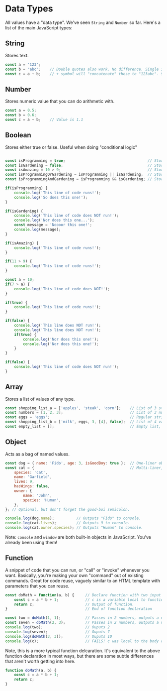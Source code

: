 # Data Types
All values have a "data type".
We've seen ```String``` and ```Number``` so far.
Here's a list of the main JavaScript types:


## String
Stores text.
```javascript
const a = '123';
const b = "abc";    // Double quotes also work. No difference. Single is preferred by most.
const c = a + b;    // + symbol will "concatenate" these to "123abc". So, it will stitch them together.
```

## Number
Stores numeric value that you can do arithmetic with.
```javascript
const a = 0.5;
const b = 0.6;
const c = a + b;    // Value is 1.1

```
## Boolean
Stores either true or false.
Useful when doing "conditional logic"
```javascript

const isProgramming = true;                                     // Stores boolean value of true
const isGardening = false;                                      // Stores boolean value of false
const isAmazing = 10 > 9;                                       // Stores boolean value of true
const isProgrammingOrGardening = isProgramming || isGardening;  // Stores boolean value of true
const isProgrammingAndGardening = isProgramming && isGardening; // Stores boolean value of false

if(isProgramming) {
    console.log('This line of code runs!');
    console.log('So does this one!');
}

if(isGardening) {
    console.log('This line of code does NOT run!');
    console.log('Nor does this one...');
    const message = 'Noooor this one!';
    console.log(message);
}

if(isAmazing) {
    console.log('This line of code runs!');
}

if(11 > 9) {
    console.log('This line of code runs!');
}

const a = 10;
if(7 > a) {
    console.log('This line of code does NOT!');
}

if(true) {
    console.log('This line of code runs!');
}

if(false) {
    console.log('This line does NOT run!');
    console.log('This line does NOT run!');
    if(true) {
        console.log('Nor does this one!');
        console.log('Nor does this one!');
    }
}

if(false) {
    console.log('This line of code does NOT run!');
}
```

## Array
Stores a list of values of any type.
```javascript
const shopping_list_a = ['apples', 'steak', 'corn'];    // List of 3 strings
const numbers = [1, 2, 3];                              // List of 3 numbers
const eggs = 'eggs';                                    // Regular string, used below...
const shopping_list_b = ['milk', eggs, 3, [4], false];  // List of 4 values of various types
const empty_list = [];                                  // Empty list, duh...
```

## Object
Acts as a bag of named values.
```javascript
const dog = { name: 'Fido', age: 3, isGoodBoy: true };  // One-liner object.
const cat = {                                           // Multi-liner, easier to read.
    species: 'cat',
    name: 'Garfield',
    lives: 9,
    hasWings: false,
    owner: {
        name: 'John',
        species: 'Human',
    },
}; // Optional, but don't forget the good-boi semicolon. 

console.log(dog.name);          // Outputs "Fido" to console.
console.log(cat.lives);         // Outputs 9 to console.
console.log(cat.owner.species); // Outputs "Human" to console.
```
Note: ```console``` and ```window``` are both built-in objects in JavaScript.
You've already been using them!

## Function
A snippet of code that you can run, or "call" or "invoke" whenever you want.
Basically, you're making your own "command" out of existing commands.
Great for code reuse, vaguely similar to an HTML template with parameters that you can reuse.
```javascript
const doMath = function(a, b) {     // Declare function with two input variables.
    const c = a * b + 1;            // c is a variable local to function. Goes away when finished.
    return c;                       // Output of function. 
}                                   // End of function declaration

const two = doMath(1, 1);           // Passes in 2 numbers, outputs a number, stores in variable.
const seven = doMath(2, 3);         // Passes in 2 numbers, outputs a number, stores in variable.
console.log(two);                   // Ouputs 2
console.log(seven);                 // Ouputs 7 
console.log(doMath(3, 3));          // Ouputs 10
console.log(c);                     // FAILS! c was local to the body of the "doMath" function.
```

Note, this is a more typical function delcaration.
It's equivalent to the above function declaration in most ways, but there are some subtle differences that aren't worth getting into here.

```javascript
function doMath(a, b) {
    const c = a * b + 1;
    return c;
}
```
